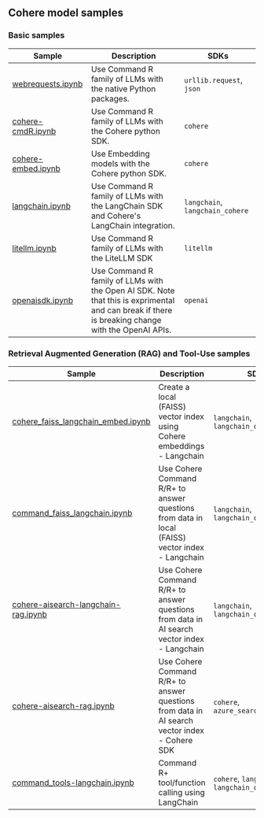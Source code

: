 ## Cohere model samples

### Basic samples

Sample | Description | SDKs
--|--|--
[webrequests.ipynb](./webrequests.ipynb)|Use Command R family of LLMs with the native Python packages.|`urllib.request`, `json`
[cohere-cmdR.ipynb](./cohere-cmdR.ipynb)|Use Command R family of LLMs with the Cohere python SDK.|`cohere`
[cohere-embed.ipynb](./cohere-embed.ipynb)| Use Embedding models with the Cohere python SDK.|`cohere`
[langchain.ipynb](./langchain.ipynb)|Use Command R family of LLMs with the LangChain SDK and Cohere's LangChain integration.|`langchain`, `langchain_cohere` 
[litellm.ipynb](./litellm.ipynb)|Use Command R family of LLMs with the LiteLLM SDK |`litellm` 
[openaisdk.ipynb](./openaisdk.ipynb)|Use Command R family of LLMs with the Open AI SDK. Note that this is exprimental and can break if there is breaking change with the OpenAI APIs. |`openai`


### Retrieval Augmented Generation (RAG) and Tool-Use samples
Sample | Description | SDKs
--|--|--
[cohere_faiss_langchain_embed.ipynb](./cohere_faiss_langchain_embed.ipynb)|Create a local (FAISS) vector index using Cohere embeddings - Langchain|`langchain`, `langchain_cohere`
[command_faiss_langchain.ipynb](./command_faiss_langchain.ipynb)|Use Cohere Command R/R+ to answer questions from data in local (FAISS) vector index - Langchain|`langchain`, `langchain_cohere`
[cohere-aisearch-langchain-rag.ipynb](./cohere-aisearch-langchain-rag.ipynb)|Use Cohere Command R/R+ to answer questions from data in AI search vector index - Langchain|`langchain`, `langchain_cohere` 
[cohere-aisearch-rag.ipynb](./cohere-aisearch-rag.ipynb)|Use Cohere Command R/R+ to answer questions from data in AI search vector index - Cohere SDK| `cohere`, `azure_search_documents`
[command_tools-langchain.ipynb](./command_tools-langchain.ipynb)|Command R+ tool/function calling using LangChain|`cohere`, `langchain`, `langchain_cohere`
